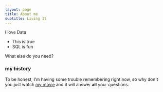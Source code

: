 ```yaml
---
layout: page
title: About me
subtitle: Living It
---
```


I love Data

- This is true
- SQL is fun

What else do you need?

### my history

To be honest, I'm having some trouble remembering right now, so why don't you just watch [my movie](https://en.wikipedia.org/wiki/The_Princess_Bride_%28film%29) and it will answer **all** your questions.
